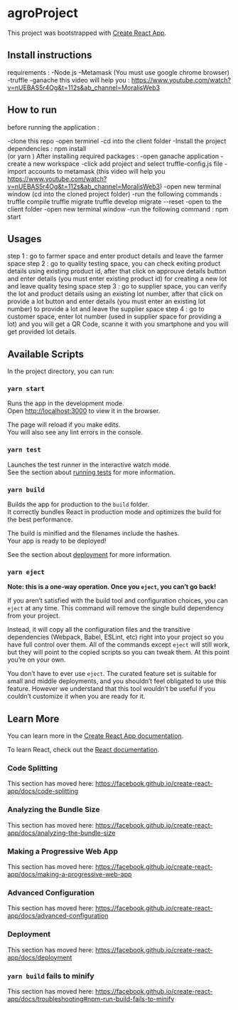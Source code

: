 # agroProject
This project was bootstrapped with [Create React App](https://github.com/facebook/create-react-app).
## Install instructions
requirements : 
-Node.js
-Metamask (You must use google chrome browser)
-truffle
-ganache
this video will help you : https://www.youtube.com/watch?v=nUEBAS5r4Og&t=112s&ab_channel=MoralisWeb3
## How to run
before running the application :  

-clone this repo 
-open terminel
-cd into the client folder
-Install the project dependencies : 
npm install  
(or yarn )
After installing required packages : 
-open ganache application
-create a new workspace
-click add project and select truffle-config.js file
-import accounts to metamask (this video will help you https://www.youtube.com/watch?v=nUEBAS5r4Og&t=112s&ab_channel=MoralisWeb3)
-open new terminal window (cd into the cloned project folder)
-run the following commands : 
    truffle compile
    truffle migrate
    truffle develop
    migrate --reset
-open to the client folder
-open new terminal window
-run the following command : 
    npm start
## Usages

step 1 : go to farmer space and enter product details and leave the farmer space 
step 2 :  go to quality testing space, you can check exiting product details using existing product id, after that click on approuve details button and enter details (you must enter existing product id) for creating a new lot and leave quality tesing space
step 3 : go to supplier space, you can verify the lot and product details using an existing lot number, after that click on provide a lot button and enter details (you must enter an existing lot number) to provide a lot and leave the supplier space
step 4 : go to customer space, enter lot number (used in supplier space for providing a lot)  and you will get a QR Code, scanne it with you smartphone and you will get provided lot details.

## Available Scripts

In the project directory, you can run:

### `yarn start`

Runs the app in the development mode.<br />
Open [http://localhost:3000](http://localhost:3000) to view it in the browser.

The page will reload if you make edits.<br />
You will also see any lint errors in the console.

### `yarn test`

Launches the test runner in the interactive watch mode.<br />
See the section about [running tests](https://facebook.github.io/create-react-app/docs/running-tests) for more information.

### `yarn build`

Builds the app for production to the `build` folder.<br />
It correctly bundles React in production mode and optimizes the build for the best performance.

The build is minified and the filenames include the hashes.<br />
Your app is ready to be deployed!

See the section about [deployment](https://facebook.github.io/create-react-app/docs/deployment) for more information.

### `yarn eject`

**Note: this is a one-way operation. Once you `eject`, you can’t go back!**

If you aren’t satisfied with the build tool and configuration choices, you can `eject` at any time. This command will remove the single build dependency from your project.

Instead, it will copy all the configuration files and the transitive dependencies (Webpack, Babel, ESLint, etc) right into your project so you have full control over them. All of the commands except `eject` will still work, but they will point to the copied scripts so you can tweak them. At this point you’re on your own.

You don’t have to ever use `eject`. The curated feature set is suitable for small and middle deployments, and you shouldn’t feel obligated to use this feature. However we understand that this tool wouldn’t be useful if you couldn’t customize it when you are ready for it.

## Learn More

You can learn more in the [Create React App documentation](https://facebook.github.io/create-react-app/docs/getting-started).

To learn React, check out the [React documentation](https://reactjs.org/).

### Code Splitting

This section has moved here: https://facebook.github.io/create-react-app/docs/code-splitting

### Analyzing the Bundle Size

This section has moved here: https://facebook.github.io/create-react-app/docs/analyzing-the-bundle-size

### Making a Progressive Web App

This section has moved here: https://facebook.github.io/create-react-app/docs/making-a-progressive-web-app

### Advanced Configuration

This section has moved here: https://facebook.github.io/create-react-app/docs/advanced-configuration

### Deployment

This section has moved here: https://facebook.github.io/create-react-app/docs/deployment

### `yarn build` fails to minify

This section has moved here: https://facebook.github.io/create-react-app/docs/troubleshooting#npm-run-build-fails-to-minify

